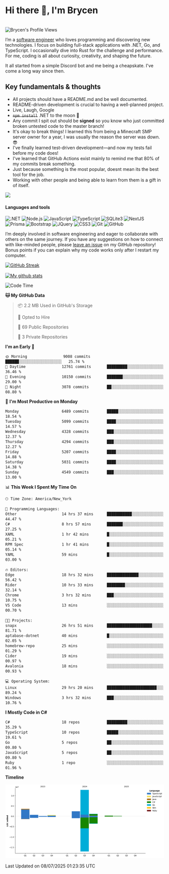 # Hi there 👋, I'm Brycen

<br>
<img src="https://komarev.com/ghpvc/?username=BrycensRanch" alt="Brycen's Profile Views" />

I’m a [software engineer](https://en.wikipedia.org/wiki/Software_engineering) who loves programming and discovering new technologies. I focus on building full-stack applications with .NET, Go, and TypeScript. I occasionally dive into Rust for the challenge and performance. For me, coding is all about curiosity, creativity, and shaping the future.

It all started from a simple Discord bot and me being a cheapskate. I've come a long way since then.

## Key fundamentals & thoughts

- All projects should have a README.md and be well documented.
- README-driven development is crucial to having a well-planned project.
- Live, Laugh, Google
- ~~`npm install`~~ .NET to the moon 🚀
- Any commit I spit out should be **signed** so you know who just committed broken untested code to the master branch!
- It's okay to break things! I learned this from being a Minecraft SMP server owner for a year, I was usually the reason the server was down. 😎
- I've finally learned test-driven development—and now my tests fail before my code does!
- I've learned that GitHub Actions exist mainly to remind me that 80% of my commits break something.
- Just because something is the most popular, doesnt mean its the best tool for the job.
- Working with other people and being able to learn from them is a gift in of itself.

<img src="https://res.cloudinary.com/practicaldev/image/fetch/s--OoBLh7-Q--/c_limit%2Cf_auto%2Cfl_progressive%2Cq_auto%2Cw_880/https://cdn-images-1.medium.com/max/1614/1%2A8BlqJ8lNVZzuRjAg1mZ50w.png" height="400"/>

<h4>Languages and tools</h4>
<p>
  <img src="https://img.shields.io/badge/.NET-%23512BD4.svg?&style=for-the-badge&logo=dotnet&logoColor=white" alt=".NET" />
  <img src="https://img.shields.io/badge/node.js%20-%2343853D.svg?&style=for-the-badge&logo=node.js&logoColor=white" alt="Node.js" />
  <img src="https://img.shields.io/badge/javascript%20-%23323330.svg?&style=for-the-badge&logo=javascript&logoColor=%23F7DF1E" alt="JavaScript" />
  <img src="https://img.shields.io/badge/typescript%20-%23323330.svg?&style=for-the-badge&logo=typescript&logoColor=#3467eb" alt="TypeScript" />
  <img src="https://img.shields.io/badge/sqlite3%20-%23323330.svg?&style=for-the-badge&logo=sqlite&logoColor=#3467eb" alt="SQLite3" />
  <img src="https://img.shields.io/badge/Next.JS%20-%23323330.svg?&style=for-the-badge&logo=next.js&logoColor=#3467eb" alt="NextJS" />
  <img src="https://img.shields.io/badge/Prisma%20-%23323330.svg?&style=for-the-badge&logo=prisma&logoColor=#3467eb" alt="Prisma" />
  <img src="https://img.shields.io/badge/bootstrap%20-%23323330.svg?&style=for-the-badge&logo=bootstrap" alt="Bootstrap" />
  <img src="https://img.shields.io/badge/jquery%20-%23323330.svg?&style=for-the-badge&logo=jquery" alt="JQuery" />
  <img src="https://img.shields.io/badge/css3%20-%23323330.svg?&style=for-the-badge&logo=css3" alt="CSS3" />
  <img src="https://img.shields.io/badge/git%20-%23323330.svg?&style=for-the-badge&logo=git" alt="Git" />
  <img src="https://img.shields.io/badge/github%20-%23323330.svg?&style=for-the-badge&logo=github" alt="GitHub" />
</p>

I’m deeply involved in software engineering and eager to collaborate with others on the same journey. If you have any suggestions on how to connect with like-minded people, please [leave an issue](https://github.com/BrycensRanch/BrycensRanch/issues/new) on my GitHub repository! Bonus points if you can explain why my code works only after I restart my computer. 

<p><a href="https://git.io/streak-stats"><img src=https://github-readme-streak-stats-eight.vercel.app?user=BrycensRanch&amp;theme=dark&amp;hide_border=true&fire=EB5454&amp;ring=0CEB19" alt="GitHub Streak"></a></p>

<a href="https://github.com/anuraghazra/github-readme-stats">
  <img align="center" src="https://github-readme-stats.anuraghazra1.vercel.app/api?username=BrycensRanch&show_icons=true&line_height=27&include_all_commits=true" alt="My github stats" />
</a>

<!--START_SECTION:waka-->
![Code Time](http://img.shields.io/badge/Code%20Time-2%2C347%20hrs%2042%20mins-blue)

**🐱 My GitHub Data** 

> 📦 2.2 MB Used in GitHub's Storage 
 > 
> 💼 Opted to Hire
 > 
> 📜 69 Public Repositories 
 > 
> 🔑 3 Private Repositories 
 > 
**I'm an Early 🐤** 

```text
🌞 Morning                9008 commits        ██████░░░░░░░░░░░░░░░░░░░   25.74 % 
🌆 Daytime                12761 commits       █████████░░░░░░░░░░░░░░░░   36.46 % 
🌃 Evening                10150 commits       ███████░░░░░░░░░░░░░░░░░░   29.00 % 
🌙 Night                  3078 commits        ██░░░░░░░░░░░░░░░░░░░░░░░   08.80 % 
```
📅 **I'm Most Productive on Monday** 

```text
Monday                   6489 commits        █████░░░░░░░░░░░░░░░░░░░░   18.54 % 
Tuesday                  5099 commits        ████░░░░░░░░░░░░░░░░░░░░░   14.57 % 
Wednesday                4328 commits        ███░░░░░░░░░░░░░░░░░░░░░░   12.37 % 
Thursday                 4294 commits        ███░░░░░░░░░░░░░░░░░░░░░░   12.27 % 
Friday                   5207 commits        ████░░░░░░░░░░░░░░░░░░░░░   14.88 % 
Saturday                 5031 commits        ████░░░░░░░░░░░░░░░░░░░░░   14.38 % 
Sunday                   4549 commits        ███░░░░░░░░░░░░░░░░░░░░░░   13.00 % 
```


📊 **This Week I Spent My Time On** 

```text
🕑︎ Time Zone: America/New_York

💬 Programming Languages: 
Other                    14 hrs 37 mins      ███████████░░░░░░░░░░░░░░   44.47 % 
C#                       8 hrs 57 mins       ███████░░░░░░░░░░░░░░░░░░   27.25 % 
XAML                     1 hr 42 mins        █░░░░░░░░░░░░░░░░░░░░░░░░   05.21 % 
RPM Spec                 1 hr 41 mins        █░░░░░░░░░░░░░░░░░░░░░░░░   05.14 % 
YAML                     59 mins             █░░░░░░░░░░░░░░░░░░░░░░░░   03.00 % 

🔥 Editors: 
Edge                     18 hrs 32 mins      ██████████████░░░░░░░░░░░   56.42 % 
Rider                    10 hrs 33 mins      ████████░░░░░░░░░░░░░░░░░   32.14 % 
Chrome                   3 hrs 32 mins       ███░░░░░░░░░░░░░░░░░░░░░░   10.75 % 
VS Code                  13 mins             ░░░░░░░░░░░░░░░░░░░░░░░░░   00.70 % 

🐱‍💻 Projects: 
snapx                    26 hrs 51 mins      ████████████████████░░░░░   81.71 % 
aptabase-dotnet          40 mins             █░░░░░░░░░░░░░░░░░░░░░░░░   02.05 % 
homebrew-repo            25 mins             ░░░░░░░░░░░░░░░░░░░░░░░░░   01.29 % 
Cider                    19 mins             ░░░░░░░░░░░░░░░░░░░░░░░░░   00.97 % 
Avalonia                 18 mins             ░░░░░░░░░░░░░░░░░░░░░░░░░   00.93 % 

💻 Operating System: 
Linux                    29 hrs 20 mins      ██████████████████████░░░   89.24 % 
Windows                  3 hrs 32 mins       ███░░░░░░░░░░░░░░░░░░░░░░   10.76 % 
```

**I Mostly Code in C#** 

```text
C#                       18 repos            █████████░░░░░░░░░░░░░░░░   35.29 % 
TypeScript               10 repos            █████░░░░░░░░░░░░░░░░░░░░   19.61 % 
Go                       5 repos             ██░░░░░░░░░░░░░░░░░░░░░░░   09.80 % 
JavaScript               5 repos             ██░░░░░░░░░░░░░░░░░░░░░░░   09.80 % 
Ruby                     1 repo              ░░░░░░░░░░░░░░░░░░░░░░░░░   01.96 % 
```



**Timeline**

![Lines of Code chart](https://raw.githubusercontent.com/BrycensRanch/BrycensRanch/main/assets/bar_graph.png)


 Last Updated on 08/07/2025 01:23:35 UTC
<!--END_SECTION:waka-->

<!--
**BrycensRanch/BrycensRanch** is a ✨ _special_ ✨ repository because its `README.md` (this file) appears on your GitHub profile.

Here are some ideas to get you started:

- 🔭 I’m currently working on ...
- 🌱 I’m currently learning ...
- 👯 I’m looking to collaborate on ...
- 🤔 I’m looking for help with ...
- 💬 Ask me about ...
- 📫 How to reach me: ...
- 😄 Pronouns: ...
- ⚡ Fun fact: ...
-->
